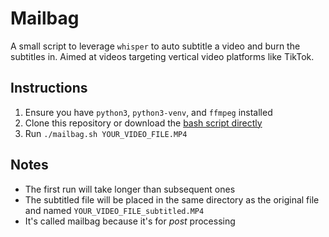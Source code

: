 # Mailbag #

A small script to leverage `whisper` to auto subtitle a video and burn the subtitles in.
Aimed at videos targeting vertical video platforms like TikTok.

## Instructions
1. Ensure you have `python3`, `python3-venv`, and `ffmpeg` installed
1. Clone this repository or download the [bash script directly](https://raw.githubusercontent.com/eldridgea/mailbag/refs/heads/main/mailbag.sh)
1. Run `./mailbag.sh YOUR_VIDEO_FILE.MP4`


## Notes
* The first run will take longer than subsequent ones
* The subtitled file will be placed in the same directory as the original file and named `YOUR_VIDEO_FILE_subtitled.MP4` 
* It's called mailbag because it's for _post_ processing
